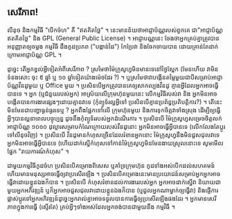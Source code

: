 <?php require("../../entete.php");?> <?php require("../../base.php");?> <?php require("../../fonctions.php");?>

<div id="corps">

<h2>សេរី​ភាព!</h2>

លីនុច​ និង​កម្មវិធី​ "បើកចំហ​" គឺ "ឥតគិតថ្លៃ​" ។ នេះ​មាន​ន័យថាអាជ្ញាប័ណ្ណ​របស់​ពួក​គេ 
ជា ​"អាជ្ញាប័ណ្ណ​ឥត​គិត​ថ្លៃ​" និង​ GPL (General Public License)​ ។
​​អាជ្ញាបណ្ណ​នេះ ចែង​ថា​អ្នក​គ្រប់​គ្នា​ត្រូវ​បាន​អនុញ្ញាត​ឲ្យ​​ចម្លង​ 
កម្មវិធី​ ដឹង​កូដ​​ប្រភព ("បង្កាន់ដៃ") កែ​ប្រែ​វា​ និង​ 
ចែក​ចាយ​បាន ដោយ​គ្រាន់​តែ​ដាក់​ក្រោម​​​​អាជ្ញាប័ណ្ណ​ GPL ។

ដូច្នេះ​ តើ​អ្នក​ខ្វល់​អ្វី​ទៀត​អំពី​សេរី​ភាព ? ​ស្រមៃ​​ថា​ម៉ៃក្រូសូហ្វ​មិន​មាន​ទេ​​​នៅ​ថ្ងៃ​ស្អែក​
(មែនហើយ វា​មិនទំនង​សោះ ចុះ​ ៥ ឆ្នាំ ឬ​ ១០ ឆ្នាំ​ទៀត​​យ៉ាង​ម៉េច​ដែរ ?) ។ ឬ​ស្រមៃ​​ថា ​វា​បង្កើន​តម្លៃ​មួយ​ជា​បី​សម្រាប់​​អាជ្ញាប័ណ្ណ​វីនដូ​មួយ ឬ Office​ មួយ ។ ប្រសិន​បើ​អ្នក​ត្រូវ​បាន​គេ​ឲ្យ​សាកល្បង​វីនដូ
 គ្មាន​អ្វី​ដែល​អ្នក​អាច​ធ្វើ​បាន​ទេ ។ អ្នក​ (ឬ​ជំនួយ​របស់​អ្នក​) អាស្រ័យ​លើ​ក្រុម​ហ៊ុន​មួយ​នេះ​ លើ​កម្មវិធី​របស់​វា​ និង​ 
អ្នក​មិន​អាចបង្កើត​បាន​​​ការ​ងារ​ផ្សេងៗ​ដោយ​គ្មាន​វា​ទេ (កុំ​ព្យូទ័រ​ល្អ​អ្វី​ទៅ ប្រសិនបើ​គ្មាន​ប្រព័ន្ធ​ប្រតិបត្តិការ?) ។ តើ​នេះ​មិនមែនជា​បញ្ហា​ធ្ងន់ធ្ងរ​ទេ​ឬ ? អ្នក​ពឹង​ផ្អែក​ទៅ​លើ​ 
ក្រុមហ៊ុន​មួយ​ និងការ​ទុក​ចិត្ត​វា​ទាំង​ស្រុង ដើម្បី​ឲ្យ​ធ្វើ​អ្វីៗ​បាន​ល្អ​នា​ពេល​បច្ចុប្បន្ន ដូច​នឹង​កុំព្យូទ័រ​របស់​អ្នក​ដំណើរការ​ ។ ​ប្រសិន​បើ​ ម៉ៃក្រូសូហ្វ​សម្រេច​ចិត្ត​​លក់​អាជ្ញាប័ណ្ណ ​១០០០ ដុល្លា​រ​សម្រាបកំណែ​​ក្រោយ​​របស់​វីនដូ​នោះ 
អ្នក​មិនអាច​ធ្វើ​អ្វី​បានទេ (លើក​លែង​តែ​ប្តូរ​ទៅ​លីនុច​វិញ) ។ ប្រសិនបើ​​ វីន​ដូ​មាន​កំហុស​​ច្រើន​ដែល​រំខាន​អ្នក​នោះ​ ​ម៉ៃក្រូសូហ្វ​នឹង​មិនជួសជុល​វាទេ អ្នកមិនអាច​ធ្វើ​អ្វី​បានទេ (ហើយ​ដាក់​ស្នើ​កំហុស​ទៅ​កាន់​​ម៉ៃក្រូសូហ្វ​មិនមែន​ងាយស្រួល​នោះ​ទេ សូម​មើល​ផ្នែក​ "រាយការណ៍​កំហុស" ។

​ជាមួយ​កម្មវិធី​កូដ​ចំហ​ ប្រសិន​បើ​គម្រោងពិសេស​ ឬ​គាំទ្រ​ក្រុមហ៊ុន កូដ​ទាំងអស់​បើក​ដល់​សហគមន៍ ហើយ​មាន​មនុស្ស​អាច​ធ្វើ​ឲ្យ​វា​ប្រសើរ​ឡើង​ ។
ប្រសិនបើ​គម្រោង​នេះមាន​ប្រយោជន៍​សម្រាប់​អ្នក​ អ្នក​អាចធ្វើ​វា​ដោយ​ខ្លួន​​ឯងក៏បាន​ ។ ប្រសិនបើ​ កំហុស​រំខាន​ដល់​ការងារ​របស់​អ្នក អ្នក​អាច​ដាក់​ស្នើ​វា និយាយ​ជា​មួយ​អ្នក​អភិវឌ្ឍន៍ ឬ​ក៏​អ្នក​អាច​ជួសជុល​វា​ដោយ​ខ្លួន​ឯង​ក៏​បាន (ឬ​ជួល​អ្នក​ណា​ម្នាក់ឲ្យ​ធ្វើ​វា​) និង​ផ្ញើការ​​ផ្លាស់​ប្តូរ​ទៅ​អ្នក​អភិវឌ្ឍន៍​ ដូច្នេះ​​អ្នក​រាល់​គ្នា​​អាច​ទទួល​​បាន​ការ​ធ្វើ​ឲ្យ​​​ប្រសើរ​ឡើង​ផងដែរ ។ អ្នក​មាន​សេរី​ភាព​ក្នុងការ​ធ្វើ (ស្ទើរ​តែ​) គ្រប់​អ្វី​ៗ​ទាំងអស់​ដែល​អ្នក​ចង់​បាន​ជា​មួយ​នឹង
​កម្មវិធី ។

</div>



